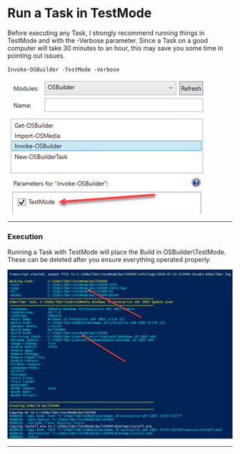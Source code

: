 # Run a Task in TestMode

Before executing any Task, I strongly recommend running things in TestMode and with the -Verbose parameter.  Since a Task on a good computer will take 30 minutes to an hour, this may save you some time in pointing out issues.

```
Invoke-OSBuilder -TestMode -Verbose
```

![](/assets/2018-07-12_15-36-27.png)

---

### Execution

Running a Task with TestMode will place the Build in OSBuilder\TestMode.  These can be deleted after you ensure everything operated properly.

![](/assets/2018-07-12_15-36-10.png)

---

